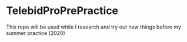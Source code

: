 # TelebidProPrePractice
This repo will be used while I research and try out new things before my summer practice (2020)
